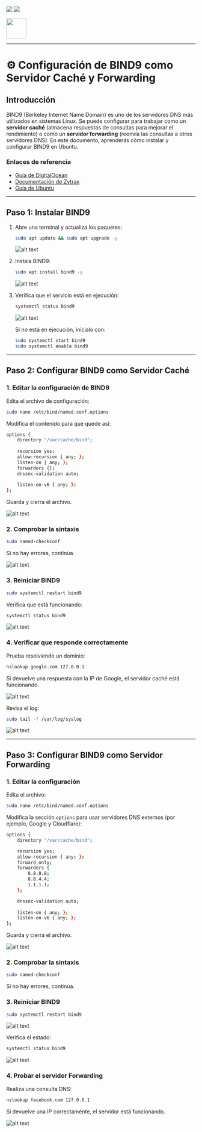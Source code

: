 ![](/.resGen/_bannerD.png#gh-dark-mode-only)
![](/.resGen/_bannerL.png#gh-light-mode-only)

<a href="/Tema2/readme.md"><img src="/.resGen/_back.svg" width="52.5"></a>

---

# ⚙️ Configuración de BIND9 como Servidor Caché y Forwarding

## Introducción
BIND9 (Berkeley Internet Name Domain) es uno de los servidores DNS más utilizados en sistemas Linux. Se puede configurar para trabajar como un **servidor caché** (almacena respuestas de consultas para mejorar el rendimiento) o como un **servidor forwarding** (reenvía las consultas a otros servidores DNS). En este documento, aprenderás cómo instalar y configurar BIND9 en Ubuntu.

### **Enlaces de referencia**
- [Guía de DigitalOcean](https://www.digitalocean.com/community/tutorials/how-to-configure-bind-as-a-caching-or-forwarding-dns-server-on-ubuntu-16-04)
- [Documentación de Zytrax](http://www.zytrax.com/books/dns/ch4/)
- [Guía de Ubuntu](https://help.ubuntu.com/community/BIND9ServerHowto)

---

## **Paso 1: Instalar BIND9**
1. Abre una terminal y actualiza los paquetes:
   ```bash
   sudo apt update && sudo apt upgrade -y
   ```
    ![alt text](image.png)
2. Instala BIND9:
   ```bash
   sudo apt install bind9 -y
   ```
    ![alt text](image-1.png)
3. Verifica que el servicio está en ejecución:
   ```bash
   systemctl status bind9
   ```
    ![alt text](image-2.png)

   Si no está en ejecución, inícialo con:
   ```bash
   sudo systemctl start bind9
   sudo systemctl enable bind9
   ```


---

## **Paso 2: Configurar BIND9 como Servidor Caché**

### **1. Editar la configuración de BIND9**
Edita el archivo de configuración:
```bash
sudo nano /etc/bind/named.conf.options
```
Modifica el contenido para que quede así:
```bash
options {
    directory "/var/cache/bind";
    
    recursion yes;
    allow-recursion { any; };
    listen-on { any; };
    forwarders {};  
    dnssec-validation auto;
    
    listen-on-v6 { any; };
};
```
Guarda y cierra el archivo.

![alt text](image-3.png)

### **2. Comprobar la sintaxis**
```bash
sudo named-checkconf
```
Si no hay errores, continúa.

![alt text](image-4.png)

### **3. Reiniciar BIND9**
```bash
sudo systemctl restart bind9
```
Verifica que está funcionando:
```bash
systemctl status bind9
```

![alt text](image-5.png)

### **4. Verificar que responde correctamente**
Prueba resolviendo un dominio:
```bash
nslookup google.com 127.0.0.1
```
Si devuelve una respuesta con la IP de Google, el servidor caché está funcionando.

![alt text](image-6.png)

Revisa el log:
```bash
sudo tail -f /var/log/syslog
```

![alt text](image-7.png)

---

## **Paso 3: Configurar BIND9 como Servidor Forwarding**

### **1. Editar la configuración**
Edita el archivo:
```bash
sudo nano /etc/bind/named.conf.options
```
Modifica la sección `options` para usar servidores DNS externos (por ejemplo, Google y Cloudflare):
```bash
options {
    directory "/var/cache/bind";

    recursion yes;
    allow-recursion { any; };
    forward only;
    forwarders {
        8.8.8.8;
        8.8.4.4;
        1.1.1.1;
    };

    dnssec-validation auto;
    
    listen-on { any; };
    listen-on-v6 { any; };
};
```
Guarda y cierra el archivo.

![alt text](image-8.png)

### **2. Comprobar la sintaxis**
```bash
sudo named-checkconf
```
Si no hay errores, continúa.

### **3. Reiniciar BIND9**
```bash
sudo systemctl restart bind9
```

![alt text](image-9.png)

Verifica el estado:
```bash
systemctl status bind9
```

![alt text](image-10.png)

### **4. Probar el servidor Forwarding**
Realiza una consulta DNS:
```bash
nslookup facebook.com 127.0.0.1
```
Si devuelve una IP correctamente, el servidor está funcionando.

![alt text](image-11.png)
